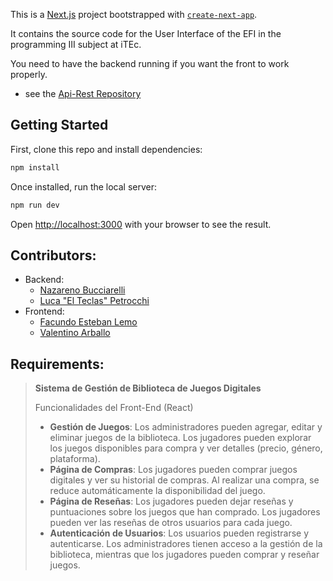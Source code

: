 This is a [Next.js](https://nextjs.org) project bootstrapped with [`create-next-app`](https://github.com/vercel/next.js/tree/canary/packages/create-next-app).

It contains the source code for the User Interface of the EFI in the programming III subject at iTEc.

You need to have the backend running if you want the front to work properly.
- see the [Api-Rest Repository](https://github.com/nazabucciarelli/efi-api)

## Getting Started

First, clone this repo and install dependencies:

```bash
npm install
```
Once installed, run the local server:

```bash
npm run dev
```

Open [http://localhost:3000](http://localhost:3000) with your browser to see the result.



## Contributors:
- Backend:
    - [Nazareno Bucciarelli](https://github.com/nazabucciarelli)
    - [Luca "El Teclas" Petrocchi](https://github.com/LucaPetrocchi)
- Frontend:
    - [Facundo Esteban Lemo](https://github.com/FacuLemo)
    - [Valentino Arballo](https://github.com/valentinoarballo)


## Requirements:
>**Sistema de Gestión de Biblioteca de Juegos Digitales**
>
>Funcionalidades del Front-End (React)
>- **Gestión de Juegos**:
>Los administradores pueden agregar, editar y eliminar juegos de la biblioteca.
>Los jugadores pueden explorar los juegos disponibles para compra y ver detalles (precio, género, plataforma).
>- **Página de Compras**:
>Los jugadores pueden comprar juegos digitales y ver su historial de compras.
>Al realizar una compra, se reduce automáticamente la disponibilidad del juego.
>- **Página de Reseñas**:
>Los jugadores pueden dejar reseñas y puntuaciones sobre los juegos que han comprado.
>Los jugadores pueden ver las reseñas de otros usuarios para cada juego.
>- **Autenticación de Usuarios**:
>Los usuarios pueden registrarse y autenticarse.
>Los administradores tienen acceso a la gestión de la biblioteca, mientras que los jugadores pueden comprar y reseñar juegos.
>


